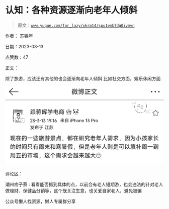 # 认知：各种资源逐渐向老年人倾斜

> 原文：[`www.yuque.com/for_lazy/xkrm14/spu1emb7dg0ivmvn`](https://www.yuque.com/for_lazy/xkrm14/spu1emb7dg0ivmvn)



作者： 苏锦年



日期：2023-03-13



点赞数：47



正文：



除了旅游，应该还有其他的也会逐渐向老年人倾斜 比如社交方面，娱乐休闲方面



![](img/acfb1e3dde84655f59f987b9749a2889.png)  

评论区：



潮州痞子蔡 : 看看能否抓到具体的点，以前会有老人短期游，也会违法的针对老人做理财、保健品分销等，这个既关注生意，也关爱自家老人，避免被骗



公众号懒人找资源，懒人专属群分享

